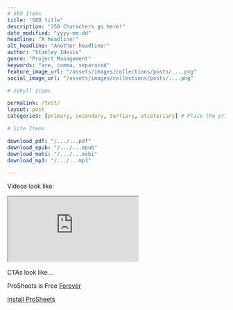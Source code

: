 ```yaml
---
# SEO Items
title: "SEO title"
description: "250 Characters go here!"
date_modified: "yyyy-mm-dd"
headline: "A headline!"
alt_headline: "Another headline!"
author: "Stanley Idesis"
genre: "Project Management"
keywords: "are, comma, separated"
feature_image_url: "/assets/images/collections/posts/....png"
social_image_url: "/assets/images/collections/posts/....png"

# Jekyll Items

permalink: /test/
layout: post
categories: [primary, secondary, tertiary, etceteriary] # Place the primary category first!

# Site Items

download_pdf: "/.../...pdf"
download_epub: "/.../...epub"
download_mobi: "/.../...mobi"
download_mp3: "/.../...mp3"

---
```

Videos look like:

<div class="post-video-wrapper">
  <iframe src="https://www.youtube.com/embed/v84x2bxw0HU">
  </iframe>
</div>

CTAs look like...

<section class="hero is-small has-text-centered post-cta animated slow">
  <div class="hero-body">
    <!-- Whatever you want can go in hero-body -->
    <p class="subtitle is-size-4">ProSheets is Free <span style="text-decoration: underline;">Forever</span></p>
    <a class="button is-primary is-rounded is-outlined" 
    ga-event-category="{{site.ga.categories.post-cta}}"
    href="https://drive.google.com/open?id=17SR7QjBOcWB691iOyTZ2CCdFJppaCIlpr91hilLpJg4">
      <span class="icon">
        <i class="fas fa-arrow-circle-down"></i>
      </span>
      <span>Install ProSheets</span>
    </a>
    <!-- Fun ends here -->
  </div>
</section>